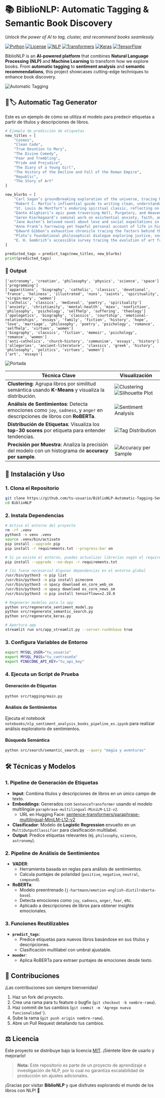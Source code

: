 # 📚 **BiblioNLP: Automatic Tagging & Semantic Book Discovery**

*Unlock the power of AI to tag, cluster, and recommend books seamlessly.*

[![Python](https://img.shields.io/badge/Python-3.9%2B-blue.svg)](https://www.python.org/)
[![License](https://img.shields.io/badge/License-MIT-yellow.svg)](LICENSE)
[![NLP](https://img.shields.io/badge/NLP-Sentiment%20Analysis-green)](https://www.nltk.org/)
[![Transformers](https://img.shields.io/badge/Transformers-Hugging%20Face-orange)](https://huggingface.co/)
[![Keras](https://img.shields.io/badge/Keras-Deep%20Learning-red)](https://keras.io/)
[![TensorFlow](https://img.shields.io/badge/TensorFlow-2.x-orange)](https://www.tensorflow.org/)

BiblioNLP is an **AI-powered platform** that combines **Natural Language Processing (NLP)** and **Machine Learning** to transform how we explore books. From **automatic tagging** to **sentiment analysis** and **semantic recommendations**, this project showcases cutting-edge techniques to enhance book discovery.

![Automatic Tagging](img/streamlit_app.jpg)

## 🤖🏷️ Automatic Tag Generator

Este es un ejemplo de cómo se utiliza el modelo para predecir etiquetas a partir de títulos y descripciones de libros.

```python
# Ejemplo de predicción de etiquetas
new_titles = [
    "Cosmos",
    "Clean Code",
    "True Devotion to Mary",
    "The Divine Comedy",
    "Fear and Trembling",
    "Pride and Prejudice",
    "The Diary of a Young Girl",
    "The History of the Decline and Fall of the Roman Empire",
    "Republic",
    "The Story of Art"
]

new_blurbs = [
    "Carl Sagan’s groundbreaking exploration of the universe, tracing humanity’s quest to understand the cosmos.",
    "Robert C. Martin’s influential guide to writing clean, understandable, and maintainable code.",
    "St. Louis de Montfort’s enduring spiritual classic, reflecting on the profound significance of devotion to the Virgin Mary.",
    "Dante Alighieri’s epic poem traversing Hell, Purgatory, and Heaven, illuminating the depths of human nature and redemption.",
    "Søren Kierkegaard’s seminal work on existential anxiety, faith, and the leap beyond rational understanding.",
    "Jane Austen’s beloved novel about love and social expectations in Georgian England.",
    "Anne Frank’s harrowing yet hopeful personal account of life in hiding during World War II.",
    "Edward Gibbon’s exhaustive chronicle tracing the factors behind the collapse of the Roman Empire.",
    "Plato’s foundational philosophical dialogue exploring justice, society, and the ideal state.",
    "E. H. Gombrich’s accessible survey tracing the evolution of art from prehistoric times to the modern era."
]

predicted_tags = predict_tags(new_titles, new_blurbs)
print(predicted_tags)
```

### 🧾 Output

```text
['astronomy', 'creation', 'philosophy', 'physics', 'science', 'space']
['programming']
['apparitions', 'biography', 'catholic', 'classics', 'devotional', 'france', 'holiness', 'illustrated', 'nuns', 'saints', 'spirituality', 'virgin-mary', 'women']
['catholic', 'classics', 'medieval', 'poetry', 'spirituality']
['anxiety', 'christianity', 'mental-health', 'miex', 'nonfiction', 'philosophy', 'psichology', 'selfhelp', 'suffering', 'theology']
['apologetics', 'biography', 'classics', 'courtship', 'emotional-relationships', 'essays', 'family', 'fiction', 'history', 'hope', 'love', 'marriage', 'philosophy', 'poetry', 'psichology', 'romance', 'selfhelp', 'virtues', 'women']
['biography', 'classics', 'fiction', 'memoir', 'psichology', 'romance', 'women']
['anti-catholics', 'church-history', 'communism', 'essays', 'history']
['allegories', 'ancient-literature', 'classics', 'greek', 'history', 'philosophy', 'politics', 'virtues', 'women']
['art', 'essays']
```

![Portada](img/tag_wordcloud.jpg)


| **Técnica Clave**                          | **Visualización**                                                                 |
|--------------------------------------------|-----------------------------------------------------------------------------------|
| **Clustering**: Agrupa libros por similitud semántica usando **K-Means** y visualiza la distribución. | ![Clustering](img/clustering_books.jpg) ![Silhouette Plot](img/silhouette_plot_no_tags.jpg) |
| **Análisis de Sentimientos**: Detecta emociones como `joy`, `sadness`, y `anger` en descripciones de libros con **RoBERTa**. | ![Sentiment Analysis](img/roberta-emotions.jpg)                                   |
| **Distribución de Etiquetas**: Visualiza los **top-30 scores** por etiqueta para entender tendencias. | ![Tag Distribution](img/f1_score_per_tag.jpg)                                     |
| **Precisión por Muestra**: Analiza la precisión del modelo con un histograma de **accuracy per sample**. | ![Accuracy per Sample](img/accuracy_per_sample_hist.jpg)                          |


## 🚀 Instalación y Uso

### 1. Clona el Repositorio

```bash
git clone https://github.com/tu-usuario/BiblioNLP-Automatic-Tagging-Semantic-Book-Search.git
cd BiblioNLP
```

### 2. Instala Dependencias

```bash
# Activa el entorno del proyecto
rm -rf .venv
python3 -m venv .venv
source .venv/bin/activate
pip install --upgrade pip
pip install -r requirements.txt --progress-bar on

# Si ya existe el entorno, puedes actualizar librerías según el requirements
pip install --upgrade --no-deps -r requirements.txt

# [Si fuese necesario] Algunas dependencias en el entorno global
/usr/bin/python3 -m pip list
/usr/bin/python3 -m pip install pinecone
/usr/bin/python3 -m spacy download en_core_web_sm
/usr/bin/python3 -m spacy download es_core_news_sm
/usr/bin/python3 -m pip install tensorflow==2.19.0

# Regenerar modelos para la app
python src/regenerate_sentiment_model.py
python src/regenerate_semantic_search.py
python src/regenerate_keras.py

# Apertura app
streamlit run src/app_streamlit.py --server.runOnSave true
```

### 3. Configura Variables de Entorno

```bash
export MYSQL_USER="tu_usuario"
export MYSQL_PASS="tu_contraseña"
export PINECONE_API_KEY="tu_api_key"
```

### 4. Ejecuta un Script de Prueba

#### Generación de Etiquetas

```bash
python src/tagging/main.py
```

#### Análisis de Sentimientos

Ejecuta el notebook `notebooks/nlp_sentiment_analysis_books_pipeline_es.ipynb` para realizar análisis exploratorio de sentimientos.

#### Búsqueda Semántica

```bash
python src/search/semantic_search.py --query "magia y aventuras"
```

## 🛠 Técnicas y Modelos

### 1. **Pipeline de Generación de Etiquetas**

- **Input**: Combina títulos y descripciones de libros en un único campo de texto.
- **Embeddings**: Generados con `SentenceTransformer` usando el modelo multilingüe `paraphrase-multilingual-MiniLM-L12-v2`.
  - URL en Hugging Face: [sentence-transformers/paraphrase-multilingual-MiniLM-L12-v2](https://huggingface.co/sentence-transformers/paraphrase-multilingual-MiniLM-L12-v2)
- **Clasificador**: Modelo de **Logistic Regression** envuelto en un `MultiOutputClassifier` para clasificación multilabel.
- **Output**: Predice etiquetas relevantes (ej. `philosophy`, `science`, `astronomy`).

### 2. **Pipeline de Análisis de Sentimientos**

- **VADER**:
  - Herramienta basada en reglas para análisis de sentimientos.
  - Calcula puntajes de polaridad (`positive`, `negative`, `neutral`, `compound`).
- **RoBERTa**:
  - Modelo preentrenado (`j-hartmann/emotion-english-distilroberta-base`).
  - Detecta emociones como `joy`, `sadness`, `anger`, `fear`, etc.
  - Aplicado a descripciones de libros para obtener insights emocionales.

### 3. **Funciones Reutilizables**

- **`predict_tags`**:
  - Predice etiquetas para nuevos libros basándose en sus títulos y descripciones.
  - Clasificación multilabel con umbral ajustable.
- **`mooder`**:
  - Aplica RoBERTa para extraer puntajes de emociones desde texto.

## 🙌 Contribuciones

¡Las contribuciones son siempre bienvenidas!

1. Haz un fork del proyecto.
2. Crea una rama para tu feature o bugfix (`git checkout -b nombre-rama`).
3. Haz commit de tus cambios (`git commit -m 'Agrego nueva funcionalidad'`).
4. Sube la rama (`git push origin nombre-rama`).
5. Abre un Pull Request detallando tus cambios.

## ⚖️ Licencia

Este proyecto se distribuye bajo la licencia [MIT](LICENSE). ¡Siéntete libre de usarlo y mejorarlo!

> **Nota:** Este repositorio es parte de un proyecto de aprendizaje e investigación de NLP, por lo cual no garantiza escalabilidad de producción sin ajustes adicionales.

¡Gracias por visitar **BiblioNLP** y que disfrutes explorando el mundo de los libros con NLP! 🎉
